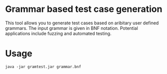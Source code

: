 # Grammar based test case generation
This tool allows you to generate test cases based on aribitary user defined grammars. The input grammar is given in BNF notation. Potential applications include fuzzing and automated testing.

# Usage

```
java -jar gramtest.jar grammar.bnf
```
